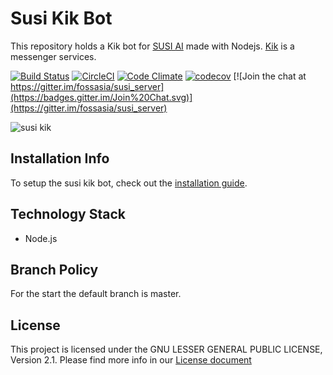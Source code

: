 # Susi Kik Bot

This repository holds a Kik bot for [SUSI AI](https://github.com/fossasia/susi_server) made with Nodejs. [Kik](https://www.kik.com/) is a messenger services.

[![Build Status](https://travis-ci.org/fossasia/susi_kikbot.svg?branch=master)](https://travis-ci.org/fossasia/susi_kikbot)
[![CircleCI](https://img.shields.io/circleci/project/fossasia/susi_kikbot.svg?maxAge=2592000?style=flat-square)](https://circleci.com/gh/fossasia/susi_kikbot)
[![Code Climate](https://codeclimate.com/github/fossasia/susi_kikbot/badges/gpa.svg)](https://codeclimate.com/github/fossasia/susi_kikbot)
[![codecov](https://codecov.io/gh/fossasia/susi_kikbot/branch/development/graph/badge.svg)](https://codecov.io/gh/fossasia/susi_kikbot)
[![Join the chat at https://gitter.im/fossasia/susi_server](https://badges.gitter.im/Join%20Chat.svg)](https://gitter.im/fossasia/susi_server)

 ![susi kik](./docs/images/example.jpg "susi kik")

## Installation Info

To setup the susi kik bot, check out the [installation guide](/docs/installation/INSTALLATION.md).

## Technology Stack

* Node.js

## Branch Policy

For the start the default branch is master.

## License

This project is licensed under the GNU LESSER GENERAL PUBLIC LICENSE, Version 2.1. Please find more info in our [License document](https://github.com/fossasia/susi_kikbot/blob/master/LICENSE)

